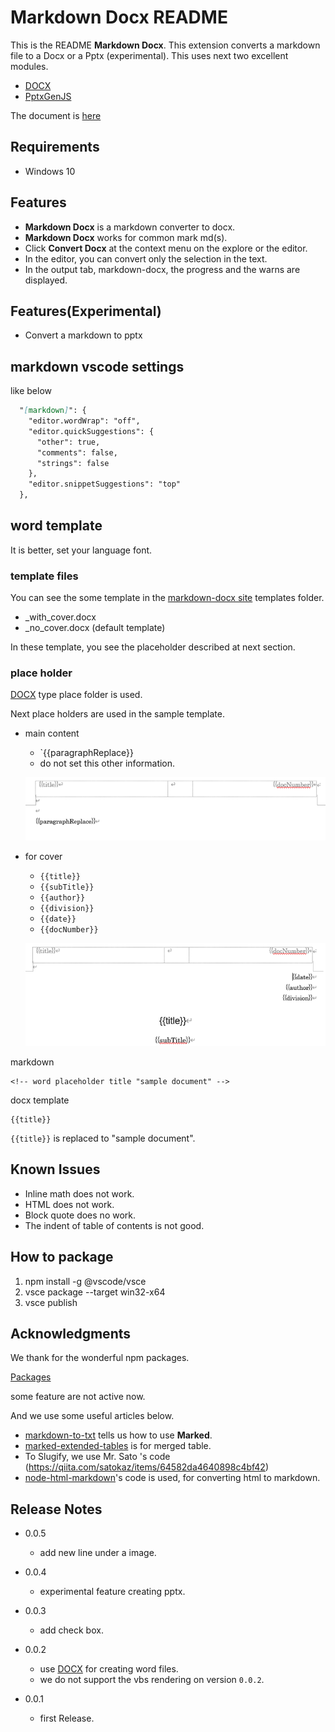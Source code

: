 <!-- word placeholder subTitle subTitle -->
<!-- word placeholder author author -->
<!-- word placeholder division division -->
<!-- word placeholder date date -->
<!-- word placeholder docNumber XXXX-XXXX -->

<!-- word docxTemplate _with_cover.docx -->

# Markdown Docx README

<!-- word toc 1 TOC -->
<!-- word newPage -->

This is the README **Markdown Docx**. 
This extension converts a markdown file to a Docx or a Pptx (experimental).
This uses next two excellent modules.

* [DOCX](https://docx.js.org/#/)
* [PptxGenJS](https://gitbrent.github.io/PptxGenJS/)

The document is [here](https://toramameseven.github.io/markdown-docx-doc/en/)

## Requirements

* Windows 10

## Features

* **Markdown Docx** is a markdown converter to docx.
* **Markdown Docx** works for common mark md(s).
* Click **Convert Docx** at the context menu on the explore or the editor.
* In the editor, you can convert only the selection in the text.
* In the output tab, markdown-docx, the progress and the warns are displayed.

## Features(Experimental)

* Convert a markdown to pptx

 
## markdown vscode settings

like below

```markdown
  "[markdown]": {
    "editor.wordWrap": "off",
    "editor.quickSuggestions": {
      "other": true,
      "comments": false,
      "strings": false
    },
    "editor.snippetSuggestions": "top"
  },
```

## word template

It is better, set your language font.

### template files

You can see the some template in the [markdown-docx site](https://github.com/toramameseven/markdown-docx) templates folder.

* _with_cover.docx
* _no_cover.docx (default template)

In these template, you see the placeholder described at next section.

### place holder

[DOCX](https://docx.js.org/#/) type place folder is used.

Next place holders are used in the sample template.

* main content
  * `{{paragraphReplace}}
  * do not set this other information.

  ![](./images/main_placeholder.png)

* for cover
  * `{{title}}`
  * `{{subTitle}}`
  * `{{author}}`
  * `{{division}}`
  * `{{date}}`
  * `{{docNumber}}`

  ![](./images/cover_placeholder.png)

markdown  
```
<!-- word placeholder title "sample document" -->
```

docx template
```
{{title}}
```

`{{title}}` is replaced to "sample document".


## Known Issues

* Inline math does not work.
* HTML does not work.
* Block quote does no work.
* The indent of table of contents is not good.


## How to package

1. npm install -g @vscode/vsce
1. vsce package --target win32-x64
1. vsce publish

## Acknowledgments

We thank for the wonderful npm packages.

[Packages](usedModules.md)

some feature are not active now.

And we use some useful articles below. 
* [markdown-to-txt](https://www.npmjs.com/package/markdown-to-txt) tells us how to use **Marked**.
* [marked-extended-tables](https://github.com/calculuschild/marked-extended-tables) is for merged table.
* To Slugify, we use Mr. Sato 's code (https://qiita.com/satokaz/items/64582da4640898c4bf42)
* [node-html-markdown](https://github.com/crosstype/node-html-markdown)'s code is used, for converting html to markdown.


## Release Notes
* 0.0.5
  * add new line under a image.

* 0.0.4
  * experimental feature creating pptx.

* 0.0.3
  * add check box.
  
* 0.0.2
  * use [DOCX](https://docx.js.org/#/) for creating word files.
  * we do not support the vbs rendering on version `0.0.2`.
    
* 0.0.1
  * first Release.


